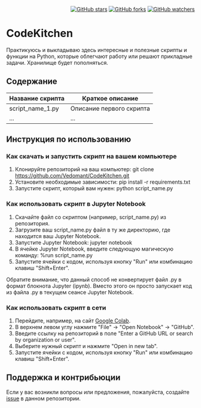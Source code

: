 <p align="right">
  <a href="https://GitHub.com/Vedomant/CodeKitchen/stargazers/"><img src="https://img.shields.io/github/stars/Vedomant/CodeKitchen.svg?style=social&label=Star&maxAge=2592000" alt="GitHub stars"></a>
  <a href="https://GitHub.com/Vedomant/CodeKitchen/network/"><img src="https://img.shields.io/github/forks/Vedomant/CodeKitchen.svg?style=social&label=Fork&maxAge=2592000" alt="GitHub forks"></a>
  <a href="https://GitHub.com/Vedomant/CodeKitchen/watchers/"><img src="https://img.shields.io/github/watchers/Vedomant/CodeKitchen.svg?style=social&label=Watch&maxAge=2592000" alt="GitHub watchers"></a>
</p>

# CodeKitchen
Практикуюсь и выкладываю здесь интересные и полезные скрипты и функции на Python, которые облегчают работу или решают прикладные задачи.
Хранилище будет пополняться.

## Содержание
| Название скрипта | Краткое описание |
| ---------------- | -----------------|
| script_name_1.py | Описание первого скрипта |
| ...              | ...               |

## Инструкция по использованию

### Как скачать и запустить скрипт на вашем компьютере

1. Клонируйте репозиторий на ваш компьютер: git clone https://github.com/Vedomant/CodeKitchen.git
2. Установите необходимые зависимости: pip install -r requirements.txt
3. Запустите скрипт, который вам нужен: python script_name.py


### Как использовать скрипт в Jupyter Notebook

1. Скачайте файл со скриптом (например, script_name.py) из репозитория.
2. Загрузите ваш script_name.py файл в ту же директорию, где находится ваш Jupyter Notebook.
3. Запустите Jupyter Notebook: jupyter notebook
4. В ячейке Jupyter Notebook, введите следующую магическую команду: %run script_name.py
5. Запустите ячейки с кодом, используя кнопку "Run" или комбинацию клавиш "Shift+Enter".

Обратите внимание, что данный способ не конвертирует файл .py в формат блокнота Jupyter (ipynb). Вместо этого он просто запускает код из файла .py в текущем сеансе Jupyter Notebook.

### Как использовать скрипт в сети

1. Перейдите, например, на сайт [Google Colab](https://colab.research.google.com/).
2. В верхнем левом углу нажмите "File" -> "Open Notebook" -> "GitHub".
3. Введите ссылку на репозиторий в поле "Enter a GitHub URL or search by organization or user".
4. Выберите нужный скрипт и нажмите "Open in new tab".
5. Запустите ячейки с кодом, используя кнопку "Run" или комбинацию клавиш "Shift+Enter".

## Поддержка и контрибьюции

Если у вас возникли вопросы или предложения, пожалуйста, создайте [issue](https://github.com/Vedomant/CodeKitchen/issues) в данном репозитории.
